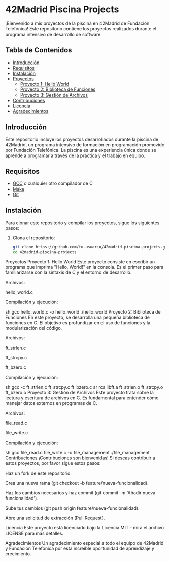 # 42Madrid Piscina Projects

¡Bienvenido a mis proyectos de la piscina en 42Madrid de Fundación Telefónica! Este repositorio contiene los proyectos realizados durante el programa intensivo de desarrollo de software.

## Tabla de Contenidos

- [Introducción](#introducción)
- [Requisitos](#requisitos)
- [Instalación](#instalación)
- [Proyectos](#proyectos)
  - [Proyecto 1: Hello World](#proyecto-1-hello-world)
  - [Proyecto 2: Biblioteca de Funciones](#proyecto-2-biblioteca-de-funciones)
  - [Proyecto 3: Gestión de Archivos](#proyecto-3-gestión-de-archivos)
- [Contribuciones](#contribuciones)
- [Licencia](#licencia)
- [Agradecimientos](#agradecimientos)

## Introducción

Este repositorio incluye los proyectos desarrollados durante la piscina de 42Madrid, un programa intensivo de formación en programación promovido por Fundación Telefónica. La piscina es una experiencia única donde se aprende a programar a través de la práctica y el trabajo en equipo.

## Requisitos

- [GCC](https://gcc.gnu.org/) o cualquier otro compilador de C
- [Make](https://www.gnu.org/software/make/)
- [Git](https://git-scm.com/)

## Instalación

Para clonar este repositorio y compilar los proyectos, sigue los siguientes pasos:

1. Clona el repositorio:
   ```sh
   git clone https://github.com/tu-usuario/42madrid-piscina-projects.git
   cd 42madrid-piscina-projects
Proyectos
Proyecto 1: Hello World
Este proyecto consiste en escribir un programa que imprima "Hello, World!" en la consola. Es el primer paso para familiarizarse con la sintaxis de C y el entorno de desarrollo.

Archivos:

hello_world.c

Compilación y ejecución:

sh
gcc hello_world.c -o hello_world
./hello_world
Proyecto 2: Biblioteca de Funciones
En este proyecto, se desarrolla una pequeña biblioteca de funciones en C. El objetivo es profundizar en el uso de funciones y la modularización del código.

Archivos:

ft_strlen.c

ft_strcpy.c

ft_bzero.c

Compilación y ejecución:

sh
gcc -c ft_strlen.c ft_strcpy.c ft_bzero.c
ar rcs libft.a ft_strlen.o ft_strcpy.o ft_bzero.o
Proyecto 3: Gestión de Archivos
Este proyecto trata sobre la lectura y escritura de archivos en C. Es fundamental para entender cómo manejar datos externos en programas de C.

Archivos:

file_read.c

file_write.c

Compilación y ejecución:

sh
gcc file_read.c file_write.c -o file_management
./file_management
Contribuciones
¡Contribuciones son bienvenidas! Si deseas contribuir a estos proyectos, por favor sigue estos pasos:

Haz un fork de este repositorio.

Crea una nueva rama (git checkout -b feature/nueva-funcionalidad).

Haz los cambios necesarios y haz commit (git commit -m 'Añadir nueva funcionalidad').

Sube tus cambios (git push origin feature/nueva-funcionalidad).

Abre una solicitud de extracción (Pull Request).

Licencia
Este proyecto está licenciado bajo la Licencia MIT - mira el archivo LICENSE para más detalles.

Agradecimientos
Un agradecimiento especial a todo el equipo de 42Madrid y Fundación Telefónica por esta increíble oportunidad de aprendizaje y crecimiento.
